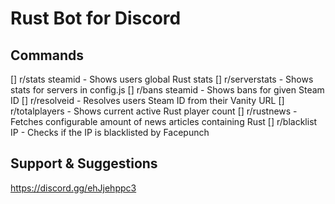 # Rust Bot for Discord

## Commands

[] r/stats steamid - Shows users global Rust stats
[] r/serverstats - Shows stats for servers in config.js
[] r/bans steamid - Shows bans for given Steam ID
[] r/resolveid - Resolves users Steam ID from their Vanity URL
[] r/totalplayers - Shows current active Rust player count
[] r/rustnews - Fetches configurable amount of news articles containing Rust
[] r/blacklist IP - Checks if the IP is blacklisted by Facepunch

## Support & Suggestions

https://discord.gg/ehJjehppc3